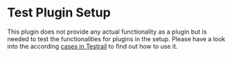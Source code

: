 # Test Plugin Setup 

This plugin does not provide any actual functionality as a plugin but is needed
to test the functionalities for plugins in the setup. Please have a look into
the according [cases in Testrail](https://testrail.ilias.de/index.php?/suites/view/58?group_id=9208)
to find out how to use it.
